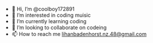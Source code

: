 - 👋 Hi, I’m @coolboy172891
- 👀 I’m interested in coding muisic
- 🌱 I’m currently learning coding
- 💞️ I’m looking to collaborate on codeing
- 📫 How to reach me lihanbadenhorst.nz.48@gmail.com

<!---
coolboy172891/coolboy172891 is a ✨ special ✨ repository because its `README.md` (this file) appears on your GitHub profile.
You can click the Preview link to take a look at your changes.
--->
